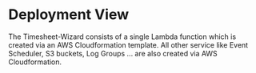 # Deployment View

The Timesheet-Wizard consists of a single Lambda function which is created via an AWS Cloudformation template.
All other service like Event Scheduler, S3 buckets, Log Groups ... are also created via AWS Cloudformation.